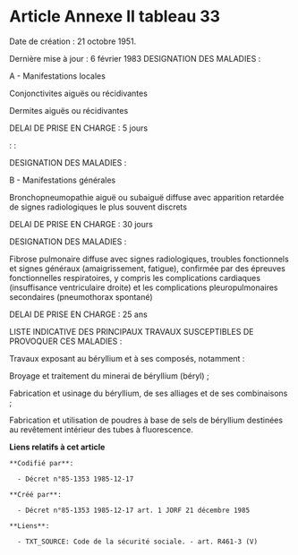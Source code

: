 # Article Annexe II tableau 33

Date de création : 21 octobre 1951. 

Dernière mise à jour : 6 février 1983 DESIGNATION DES MALADIES :

A - Manifestations locales

Conjonctivites aiguës ou récidivantes

Dermites aiguës ou récidivantes

DELAI DE PRISE EN CHARGE : 5 jours

:          :

DESIGNATION DES MALADIES :

B - Manifestations générales

Bronchopneumopathie aiguë ou subaiguë diffuse avec apparition retardée de signes radiologiques le plus souvent discrets

DELAI DE PRISE EN CHARGE : 30 jours

DESIGNATION DES MALADIES :

Fibrose pulmonaire diffuse avec signes radiologiques, troubles fonctionnels et signes généraux (amaigrissement, fatigue),
confirmée par des épreuves fonctionnelles respiratoires, y compris les complications cardiaques (insuffisance ventriculaire
droite) et les complications pleuropulmonaires secondaires (pneumothorax spontané)

DELAI DE PRISE EN CHARGE : 25 ans

LISTE INDICATIVE DES PRINCIPAUX TRAVAUX SUSCEPTIBLES DE PROVOQUER CES MALADIES :

Travaux exposant au béryllium et à ses composés, notamment :

Broyage et traitement du minerai de béryllium (béryl) ;

Fabrication et usinage du béryllium, de ses alliages et de ses combinaisons ;

Fabrication et utilisation de poudres à base de sels de béryllium destinées au revêtement intérieur des tubes à fluorescence.

**Liens relatifs à cet article**

	**Codifié par**:

	  - Décret n°85-1353 1985-12-17

	**Créé par**:

	  - Décret n°85-1353 1985-12-17 art. 1 JORF 21 décembre 1985

	**Liens**:

	  - TXT_SOURCE: Code de la sécurité sociale. - art. R461-3 (V)
